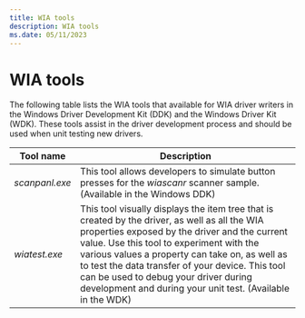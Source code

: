 ```yaml
---
title: WIA tools
description: WIA tools
ms.date: 05/11/2023
---
```


# WIA tools

The following table lists the WIA tools that available for WIA driver writers in the Windows Driver Development Kit (DDK) and the Windows Driver Kit (WDK). These tools assist in the driver development process and should be used when unit testing new drivers.

| Tool name | Description |
|--|--|
| *scanpanl.exe* | This tool allows developers to simulate button presses for the *wiascanr* scanner sample. (Available in the Windows DDK) |
| *wiatest.exe* | This tool visually displays the item tree that is created by the driver, as well as all the WIA properties exposed by the driver and the current value. Use this tool to experiment with the various values a property can take on, as well as to test the data transfer of your device. This tool can be used to debug your driver during development and during your unit test. (Available in the WDK) |
